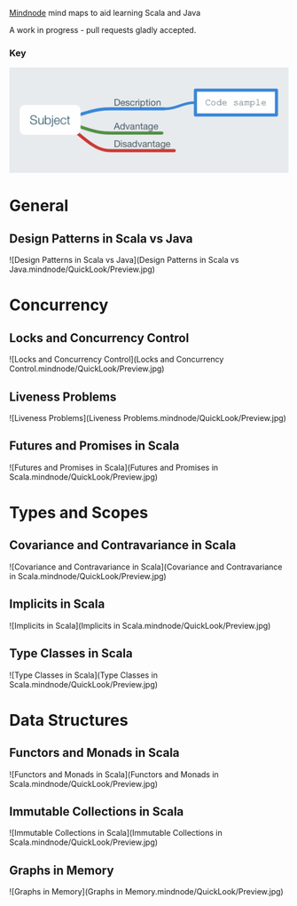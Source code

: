 [Mindnode](https://mindnode.com) mind maps to aid learning Scala and Java

A work in progress - pull requests gladly accepted.

### Key

![Key](./key.png)

# General

## Design Patterns in Scala vs Java

![Design Patterns in Scala vs Java](Design Patterns in Scala vs Java.mindnode/QuickLook/Preview.jpg)

# Concurrency

## Locks and Concurrency Control

![Locks and Concurrency Control](Locks and Concurrency Control.mindnode/QuickLook/Preview.jpg)

## Liveness Problems

![Liveness Problems](Liveness Problems.mindnode/QuickLook/Preview.jpg)

## Futures and Promises in Scala

![Futures and Promises in Scala](Futures and Promises in Scala.mindnode/QuickLook/Preview.jpg)

# Types and Scopes

## Covariance and Contravariance in Scala

![Covariance and Contravariance in Scala](Covariance and Contravariance in Scala.mindnode/QuickLook/Preview.jpg)

## Implicits in Scala

![Implicits in Scala](Implicits in Scala.mindnode/QuickLook/Preview.jpg)

## Type Classes in Scala

![Type Classes in Scala](Type Classes in Scala.mindnode/QuickLook/Preview.jpg)

# Data Structures

## Functors and Monads in Scala

![Functors and Monads in Scala](Functors and Monads in Scala.mindnode/QuickLook/Preview.jpg)

## Immutable Collections in Scala

![Immutable Collections in Scala](Immutable Collections in Scala.mindnode/QuickLook/Preview.jpg)

## Graphs in Memory

![Graphs in Memory](Graphs in Memory.mindnode/QuickLook/Preview.jpg)
